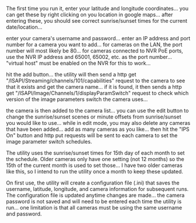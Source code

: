 The first time you run it, enter your latitude and longitude coordinates... you can get these by right clicking on you location in google maps... after entering these, you should see correct sunrise/sunset times for the current date/location...

enter your camera's username and password... enter an IP address and port number for a camera you want to add... for cameras on the LAN, the port number will most likely be 80... for cameras connected to NVR PoE ports, use the NVR IP address and 65001, 65002, etc. as the port number... "virtual host" must be enabled on the NVR for this to work...

hit the add button... the utility will then send a http get "/ISAPI/Streaming/channels/101/capabilities" request to the camera to see that it exists and get the camera name... if it is found, it then sends a http get "/ISAPI/Image/Channels/1/displayParamSwitch" request to check which version of the image parameters switch the camera uses...

the camera is then added to the camera list... you can use the edit button to change the sunrise/sunset scenes or minute offsets from sunrise/sunset you would like to use... while in edit mode, you may also delete any cameras that have been added... add as many cameras as you like... then hit the "IPS On" button and http put requests will be sent to each camera to set the image parameter switch schedules.

The utility uses the sunrise/sunset times for 15th day of each month to set the schedule. Older cameras only have one setting (not 12 months) so the 15th of the current month is used to set those... I have two older cameras like this, so I intend to run the utility once a month to keep these updated.

On first use, the utility will create a configuration file (.ini) that saves the username, latitude, longitude, and camera information for subsequent runs. The configuration file is updated anytime changes are made... the camera password is not saved and will need to be entered each time the utility is run... one limitation is that all cameras must be using the same username and password.
